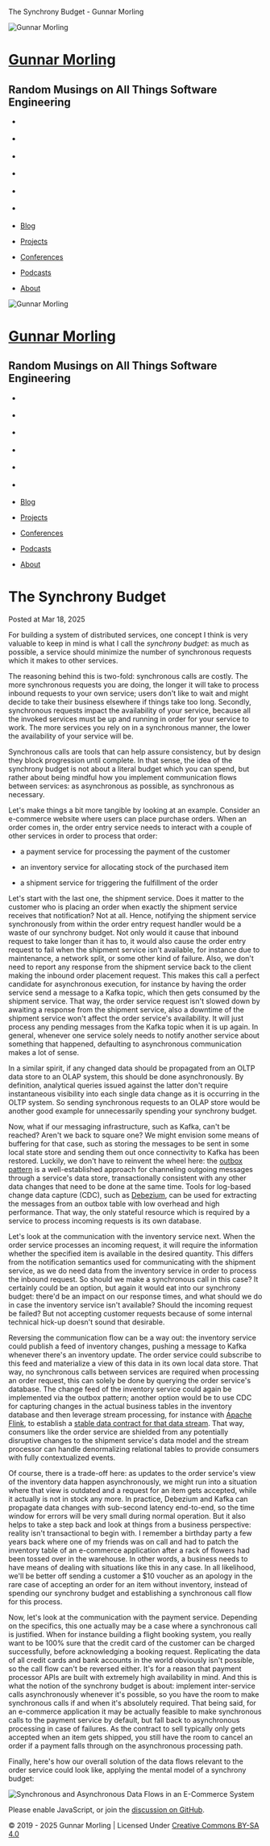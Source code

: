 The Synchrony Budget - Gunnar Morling <style type="text/css"> .club { display:none; } </style> 

![Gunnar Morling](/images/gunnar_morling.jpg)

# [Gunnar Morling](https://www.morling.dev/)

## Random Musings on All Things Software Engineering

*   [](/blog/index.xml "RSS FEED")
*   [](https://github.com/gunnarmorling "GitHub")
*   [](https://bsky.app/profile/gunnarmorling.dev "Bluesky")
*   [](https://twitter.com/gunnarmorling "Twitter")
*   [](https://www.linkedin.com/in/gunnar-morling/ "LinkedIn")
*   [](https://mastodon.online/@gunnarmorling "Mastodon")

*   [Blog](/)
*   [Projects](/projects/)
*   [Conferences](/conferences/)
*   [Podcasts](/podcasts/)
*   [About](/about/)

   

![Gunnar Morling](/images/gunnar_morling.jpg)

# [Gunnar Morling](https://www.morling.dev/)

## Random Musings on All Things Software Engineering

*   [](/blog/index.xml "RSS FEED")
*   [](https://github.com/gunnarmorling "GitHub")
*   [](https://bsky.app/profile/gunnarmorling.dev "Bluesky")
*   [](https://twitter.com/gunnarmorling "Twitter")
*   [](https://www.linkedin.com/in/gunnar-morling/ "LinkedIn")
*   [](https://mastodon.online/@gunnarmorling "Mastodon")

*   [Blog](/)
*   [Projects](/projects/)
*   [Conferences](/conferences/)
*   [Podcasts](/podcasts/)
*   [About](/about/)

   

# The Synchrony Budget

Posted at Mar 18, 2025

For building a system of distributed services, one concept I think is very valuable to keep in mind is what I call the _synchrony budget_: as much as possible, a service should minimize the number of synchronous requests which it makes to other services.

The reasoning behind this is two-fold: synchronous calls are costly. The more synchronous requests you are doing, the longer it will take to process inbound requests to your own service; users don't like to wait and might decide to take their business elsewhere if things take too long. Secondly, synchronous requests impact the availability of your service, because all the invoked services must be up and running in order for your service to work. The more services you rely on in a synchronous manner, the lower the availability of your service will be.

Synchronous calls are tools that can help assure consistency, but by design they block progression until complete. In that sense, the idea of the synchrony budget is not about a literal budget which you can spend, but rather about being mindful how you implement communication flows between services: as asynchronous as possible, as synchronous as necessary.

Let's make things a bit more tangible by looking at an example. Consider an e-commerce website where users can place purchase orders. When an order comes in, the order entry service needs to interact with a couple of other services in order to process that order:

*   a payment service for processing the payment of the customer
    
*   an inventory service for allocating stock of the purchased item
    
*   a shipment service for triggering the fulfillment of the order
    

Let's start with the last one, the shipment service. Does it matter to the customer who is placing an order when exactly the shipment service receives that notification? Not at all. Hence, notifying the shipment service synchronously from within the order entry request handler would be a waste of our synchrony budget. Not only would it cause that inbound request to take longer than it has to, it would also cause the order entry request to fail when the shipment service isn't available, for instance due to maintenance, a network split, or some other kind of failure. Also, we don't need to report any response from the shipment service back to the client making the inbound order placement request. This makes this call a perfect candidate for asynchronous execution, for instance by having the order service send a message to a Kafka topic, which then gets consumed by the shipment service. That way, the order service request isn't slowed down by awaiting a response from the shipment service, also a downtime of the shipment service won't affect the order service's availability. It will just process any pending messages from the Kafka topic when it is up again. In general, whenever one service solely needs to notify another service about something that happened, defaulting to asynchronous communication makes a lot of sense.

In a similar spirit, if any changed data should be propagated from an OLTP data store to an OLAP system, this should be done asynchronously. By definition, analytical queries issued against the latter don't require instantaneous visibility into each single data change as it is occurring in the OLTP system. So sending synchronous requests to an OLAP store would be another good example for unnecessarily spending your synchrony budget.

Now, what if our messaging infrastructure, such as Kafka, can't be reached? Aren't we back to square one? We might envision some means of buffering for that case, such as storing the messages to be sent in some local state store and sending them out once connectivity to Kafka has been restored. Luckily, we don't have to reinvent the wheel here: the [outbox pattern](https://debezium.io/blog/2019/02/19/reliable-microservices-data-exchange-with-the-outbox-pattern/) is a well-established approach for channeling outgoing messages through a service's data store, transactionally consistent with any other data changes that need to be done at the same time. Tools for log-based change data capture (CDC), such as [Debezium](https://debezium.io/), can be used for extracting the messages from an outbox table with low overhead and high performance. That way, the only stateful resource which is required by a service to process incoming requests is its own database.

Let's look at the communication with the inventory service next. When the order service processes an incoming request, it will require the information whether the specified item is available in the desired quantity. This differs from the notification semantics used for communicating with the shipment service, as we do need data from the inventory service in order to process the inbound request. So should we make a synchronous call in this case? It certainly could be an option, but again it would eat into our synchrony budget: there'd be an impact on our response times, and what should we do in case the inventory service isn't available? Should the incoming request be failed? But not accepting customer requests because of some internal technical hick-up doesn't sound that desirable.

Reversing the communication flow can be a way out: the inventory service could publish a feed of inventory changes, pushing a message to Kafka whenever there's an inventory update. The order service could subscribe to this feed and materialize a view of this data in its own local data store. That way, no synchronous calls between services are required when processing an order request, this can solely be done by querying the order service's database. The change feed of the inventory service could again be implemented via the outbox pattern; another option would be to use CDC for capturing changes in the actual business tables in the inventory database and then leverage stream processing, for instance with [Apache Flink](https://flink.apache.org/), to establish a [stable data contract for that data stream](https://www.youtube.com/watch?v=8PycG-dOwDE). That way, consumers like the order service are shielded from any potentially disruptive changes to the shipment service's data model and the stream processor can handle denormalizing relational tables to provide consumers with fully contextualized events.

Of course, there is a trade-off here: as updates to the order service's view of the inventory data happen asynchronously, we might run into a situation where that view is outdated and a request for an item gets accepted, while it actually is not in stock any more. In practice, Debezium and Kafka can propagate data changes with sub-second latency end-to-end, so the time window for errors will be very small during normal operation. But it also helps to take a step back and look at things from a business perspective: reality isn't transactional to begin with. I remember a birthday party a few years back where one of my friends was on call and had to patch the inventory table of an e-commerce application after a rack of flowers had been tossed over in the warehouse. In other words, a business needs to have means of dealing with situations like this in any case. In all likelihood, we'll be better off sending a customer a $10 voucher as an apology in the rare case of accepting an order for an item without inventory, instead of spending our synchrony budget and establishing a synchronous call flow for this process.

Now, let's look at the communication with the payment service. Depending on the specifics, this one actually may be a case where a synchronous call is justified. When for instance building a flight booking system, you really want to be 100% sure that the credit card of the customer can be charged successfully, before acknowledging a booking request. Replicating the data of all credit cards and bank accounts in the world obviously isn't possible, so the call flow can't be reversed either. It's for a reason that payment processor APIs are built with extremely high availability in mind. And this is what the notion of the synchrony budget is about: implement inter-service calls asynchronously whenever it's possible, so you have the room to make synchronous calls if and when it's absolutely required. That being said, for an e-commerce application it may be actually feasible to make synchronous calls to the payment service by default, but fall back to asynchronous processing in case of failures. As the contract to sell typically only gets accepted when an item gets shipped, you still have the room to cancel an order if a payment falls through on the asynchronous processing path.

Finally, here's how our overall solution of the data flows relevant to the order service could look like, applying the mental model of a synchrony budget:

![Synchronous and Asynchronous Data Flows in an E-Commerce System](/images/synchrony_budget.png)

Please enable JavaScript, or join the <a href="https://github.com/gunnarmorling/discussions.morling.dev/discussions/">discussion on GitHub</a>.

© 2019 - 2025 Gunnar Morling | Licensed Under [Creative Commons BY-SA 4.0](https://creativecommons.org/licenses/by-sa/4.0/)
